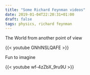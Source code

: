```yaml
---
title: "Some Richard Feynman videos"
date: 2019-01-04T22:20:31+01:00
draft: false
tags: physics, richard feynman
---
```


The World from another point of view

{{< youtube GNhlNSLQAFE >}}

Fun to imagine

{{< youtube wf-4zZbX_9ru9U >}}
